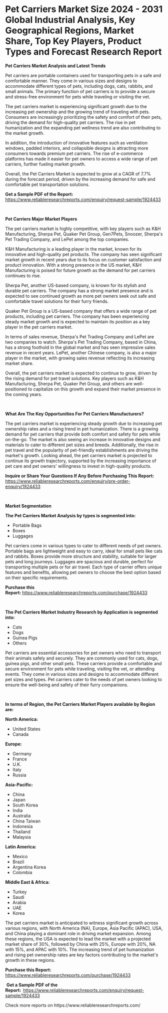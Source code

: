 <p><h1>Pet Carriers Market Size 2024 - 2031 Global Industrial Analysis, Key Geographical Regions, Market Share, Top Key Players, Product Types and Forecast Research Report</h1></p><p><strong>Pet Carriers Market Analysis and Latest Trends</strong></p>
<p><p>Pet carriers are portable containers used for transporting pets in a safe and comfortable manner. They come in various sizes and designs to accommodate different types of pets, including dogs, cats, rabbits, and small animals. The primary function of pet carriers is to provide a secure and stress-free environment for pets while traveling or visiting the vet.</p><p>The pet carriers market is experiencing significant growth due to the increasing pet ownership and the growing trend of traveling with pets. Consumers are increasingly prioritizing the safety and comfort of their pets, driving the demand for high-quality pet carriers. The rise in pet humanization and the expanding pet wellness trend are also contributing to the market growth.</p><p>In addition, the introduction of innovative features such as ventilation windows, padded interiors, and collapsible designs is attracting more consumers towards premium pet carriers. The rise of e-commerce platforms has made it easier for pet owners to access a wide range of pet carriers, further fueling market growth.</p><p>Overall, the Pet Carriers Market is expected to grow at a CAGR of 7.7% during the forecast period, driven by the increasing demand for safe and comfortable pet transportation solutions.</p></p>
<p><strong>Get a Sample PDF of the Report:&nbsp;</strong> <a href="https://www.reliableresearchreports.com/enquiry/request-sample/1924433">https://www.reliableresearchreports.com/enquiry/request-sample/1924433</a></p>
<p>&nbsp;</p>
<p><strong>Pet Carriers Major Market Players</strong></p>
<p><p>The pet carriers market is highly competitive, with key players such as K&H Manufacturing, Sherpa Pet, Quaker Pet Group, Gen7Pets, Snoozer, Sherpa's Pet Trading Company, and LePet among the top companies.</p><p>K&H Manufacturing is a leading player in the market, known for its innovative and high-quality pet products. The company has seen significant market growth in recent years due to its focus on customer satisfaction and product innovation. With a strong presence in the US market, K&H Manufacturing is poised for future growth as the demand for pet carriers continues to rise.</p><p>Sherpa Pet, another US-based company, is known for its stylish and durable pet carriers. The company has a strong market presence and is expected to see continued growth as more pet owners seek out safe and comfortable travel solutions for their furry friends.</p><p>Quaker Pet Group is a US-based company that offers a wide range of pet products, including pet carriers. The company has been experiencing steady market growth and is expected to maintain its position as a key player in the pet carriers market.</p><p>In terms of sales revenue, Sherpa's Pet Trading Company and LePet are two companies to watch. Sherpa's Pet Trading Company, based in China, has a strong foothold in the global market and has seen impressive sales revenue in recent years. LePet, another Chinese company, is also a major player in the market, with growing sales revenue reflecting its increasing market share.</p><p>Overall, the pet carriers market is expected to continue to grow, driven by the rising demand for pet travel solutions. Key players such as K&H Manufacturing, Sherpa Pet, Quaker Pet Group, and others are well-positioned to capitalize on this growth and expand their market presence in the coming years.</p></p>
<p>&nbsp;</p>
<p><strong>What Are The Key Opportunities For Pet Carriers Manufacturers?</strong></p>
<p><p>The pet carriers market is experiencing steady growth due to increasing pet ownership rates and a rising trend in pet humanization. There is a growing demand for pet carriers that provide both comfort and safety for pets while on-the-go. The market is also seeing an increase in innovative designs and materials to cater to different pet sizes and breeds. Additionally, the rise in pet travel and the popularity of pet-friendly establishments are driving the market's growth. Looking ahead, the pet carriers market is projected to continue its growth trajectory, supported by the increasing importance of pet care and pet owners' willingness to invest in high-quality products.</p></p>
<p><strong>Inquire or Share Your Questions If Any Before Purchasing This Report:</strong> <a href="https://www.reliableresearchreports.com/enquiry/pre-order-enquiry/1924433">https://www.reliableresearchreports.com/enquiry/pre-order-enquiry/1924433</a></p>
<p>&nbsp;</p>
<p><strong>Market Segmentation</strong></p>
<p><strong>The Pet Carriers Market Analysis by types is segmented into:</strong></p>
<p><ul><li>Portable Bags</li><li>Boxes</li><li>Luggages</li></ul></p>
<p><p>Pet carriers come in various types to cater to different needs of pet owners. Portable bags are lightweight and easy to carry, ideal for small pets like cats and rabbits. Boxes provide more structure and stability, suitable for larger pets and long journeys. Luggages are spacious and durable, perfect for transporting multiple pets or for air travel. Each type of carrier offers unique features and benefits, allowing pet owners to choose the best option based on their specific requirements.</p></p>
<p><strong>Purchase this Report:&nbsp;</strong><a href="https://www.reliableresearchreports.com/purchase/1924433">https://www.reliableresearchreports.com/purchase/1924433</a></p>
<p>&nbsp;</p>
<p><strong>The Pet Carriers Market Industry Research by Application is segmented into:</strong></p>
<p><ul><li>Cats</li><li>Dogs</li><li>Guinea Pigs</li><li>Others</li></ul></p>
<p><p>Pet carriers are essential accessories for pet owners who need to transport their animals safely and securely. They are commonly used for cats, dogs, guinea pigs, and other small pets. These carriers provide a comfortable and secure environment for pets while traveling, visiting the vet, or attending events. They come in various sizes and designs to accommodate different pet sizes and types. Pet carriers cater to the needs of pet owners looking to ensure the well-being and safety of their furry companions.</p></p>
<p>&nbsp;</p>
<p><strong>In terms of Region, the Pet Carriers Market Players available by Region are:</strong></p>
<p>
    <p> <strong> North America: </strong>
        <ul>
            <li>United States</li>
            <li>Canada</li>
        </ul>
        </p> 
    <p> <strong> Europe: </strong>
        <ul>
            <li>Germany</li>
            <li>France</li>
            <li>U.K.</li>
            <li>Italy</li>
            <li>Russia</li>
        </ul>
        </p> 
    <p> <strong> Asia-Pacific: </strong>
        <ul>
            <li>China</li>
            <li>Japan</li>
            <li>South Korea</li>
            <li>India</li>
            <li>Australia</li>
            <li>China Taiwan</li>
            <li>Indonesia</li>
            <li>Thailand</li>
            <li>Malaysia</li>
        </ul>
        </p> 
    <p> <strong> Latin America: </strong>
        <ul>
            <li>Mexico</li>
            <li>Brazil</li>
            <li>Argentina Korea</li>
            <li>Colombia</li>
        </ul>
        </p> 
    <p> <strong> Middle East & Africa: </strong>
        <ul>
            <li>Turkey</li>
            <li>Saudi</li>
            <li>Arabia</li>
            <li>UAE</li>
            <li>Korea</li>
        </ul>
    </p>
    </p>
<p><p>The pet carriers market is anticipated to witness significant growth across various regions, with North America (NA), Europe, Asia Pacific (APAC), USA, and China playing a dominant role in driving market expansion. Among these regions, the USA is expected to lead the market with a projected market share of 30%, followed by China with 25%, Europe with 20%, NA with 15%, and APAC with 10%. The increasing trend of pet humanization and rising pet ownership rates are key factors contributing to the market's growth in these regions.</p></p>
<p><strong>Purchase this Report: </strong><a href="https://www.reliableresearchreports.com/purchase/1924433">https://www.reliableresearchreports.com/purchase/1924433</a></p>
<p>&nbsp;<strong>Get a Sample PDF of the Report:&nbsp;&nbsp;</strong><a href="https://www.reliableresearchreports.com/enquiry/request-sample/1924433">https://www.reliableresearchreports.com/enquiry/request-sample/1924433</a></p>
<p><strong></strong></p>
<p>Check more reports on https://www.reliableresearchreports.com/</p>